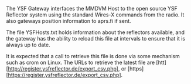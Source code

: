 The YSF Gateway interfaces the MMDVM Host to the open source YSF Reflector system using the standard Wires-X commands from the radio. It also gateways position information to aprs.fi if sent.

The file YSFHosts.txt holds information about the reflectors available, and the gateway has the ability to reload this file at intervals to ensure that it is always up to date.

It is expected that a call to retrieve this file is done via some mechanism such as crom on Linux. The URLs to retrieve the latest file are [htt][http://register.ysfreflector.de/export_csv.php], or [https][https://register.ysfreflector.de/export_csv.php].
